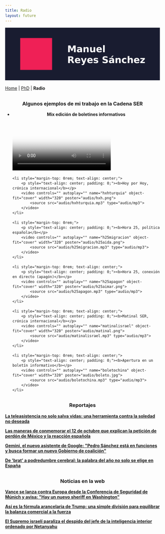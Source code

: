 ```yaml
---
title: Radio
layout: future
---
```


<style>
video {
  max-width: 100%;
  height: auto;
}
</style>

<picture>
  <source media="(max-width: 42em)" srcset="resources/banner_web_phone.png">
  <source media="(min-width: 42em)" srcset="resources/banner_web_desktop.png">
  <img src="resources/banner_web_phone.png" alt="Banner">
</picture>

<a class="btnmenu" href="/index">Home</a> | <a class="btnmenu" href="/phd">PhD</a> | <a class="btnmenu" style="font-weight: bold;">Radio</a>

<h3 style="margin-top: 2rem; text-align: center;">Algunos ejemplos de mi trabajo en la Cadena SER</h3>

<ul class="nav2">
    <li style="margin-top: 0rem">
        <p style="text-align: center; padding: 0;"><b>Mix edición de boletines informativos</b></p>
        <video controls="" autoplay="" name="mixboletos" object-fit="cover" width="320" poster="audio/boleto.jpg">
            <source src="audio/mixboletos.mp3" type="audio/mp3">
        </video>
    </li>
    
    <li style="margin-top: 0rem; text-align: center;">
        <p style="text-align: center; padding: 0;"><b>Hoy por Hoy, crónica internacional</b></p>
        <video controls="" autoplay="" name="hxhturquia" object-fit="cover" width="320" poster="audio/hxh.png">
            <source src="audio/hxhturquia.mp3" type="audio/mp3">
        </video>
    </li>

    <li style="margin-top: 0rem;">
        <p style="text-align: center; padding: 0;"><b>Hora 25, política española</b></p>
        <video controls="" autoplay="" name="h25migracion" object-fit="cover" width="320" poster="audio/h25aida.png">
            <source src="audio/h25migracion.mp3" type="audio/mp3">
        </video>
    </li>
    
    <li style="margin-top: 0rem; text-align: center;">
        <p style="text-align: center; padding: 0;"><b>Hora 25, conexión en directo (apagón)</b></p>
        <video controls="" autoplay="" name="h25apagon" object-fit="cover" width="320" poster="audio/h25aimar.png">
            <source src="audio/h25apagon.mp3" type="audio/mp3">
        </video>
    </li>
    
    <li style="margin-top: 0rem; text-align: center;">
        <p style="text-align: center; padding: 0;"><b>Matinal SER, crónica internacional</b></p>
        <video controls="" autoplay="" name="matinalisrael" object-fit="cover" width="320" poster="audio/matinal.png">
            <source src="audio/matinalisrael.mp3" type="audio/mp3">
        </video>
    </li>
    
    <li style="margin-top: 0rem; text-align: center;">
        <p style="text-align: center; padding: 0;"><b>Apertura en un boletín informativo</b></p>
        <video controls="" autoplay="" name="boletochina" object-fit="cover" width="320" poster="audio/boleto.jpg">
            <source src="audio/boletochina.mp3" type="audio/mp3">
        </video>
    </li>
    
</ul>

<h3 style="margin-top: 2rem; text-align: center;">Reportajes</h3>

**<a href="https://cadenaser.com/nacional/2024/12/29/la-teleasistencia-no-solo-salva-vidas-una-herramienta-contra-la-soledad-no-deseada-cadena-ser/" target="_blank">La teleasistencia no solo salva vidas: una herramienta contra la soledad no deseada</a>**

**<a href="https://cadenaser.com/nacional/2024/10/13/las-maneras-de-conmemorar-el-12-de-octubre-que-explican-la-peticion-de-perdon-de-mexico-y-la-reaccion-espanola-cadena-ser/" target="_blank">Las maneras de conmemorar el 12 de octubre que explican la petición de perdón de México y la reacción española</a>**

**<a href="https://cadenaser.com/nacional/2025/01/11/pedro-sanchez-esta-en-funciones-y-busca-formar-un-nuevo-gobierno-de-coalicion-por-que-los-asistentes-de-voz-cometen-errores-cadena-ser/" target="_blank">Gemini, el nuevo asistente de Google: "Pedro Sánchez está en funciones y busca formar un nuevo Gobierno de coalición"</a>**

**<a href="https://cadenaser.com/nacional/2024/12/27/de-brat-a-podredumbre-cerebral-la-palabra-del-ano-no-solo-se-elige-en-espana-cadena-ser/" target="_blank">De 'brat' a podredumbre cerebral: la palabra del año no solo se elige en España</a>**

<h3 style="margin-top: 2rem; text-align: center;">Noticias en la web</h3>

**<a href="https://cadenaser.com/nacional/2025/02/14/vance-y-su-amenaza-a-europa-desde-la-conferencia-de-seguridad-de-munich-hay-un-nuevo-sheriff-en-washington-cadena-ser/" target="_blank">Vance se lanza contra Europa desde la Conferencia de Seguridad de Múnich y avisa: "Hay un nuevo sheriff en Washington"</a>**

**<a href="https://cadenaser.com/nacional/2025/04/03/asi-es-la-formula-arancelaria-de-trump-una-simple-division-para-equilibrar-la-balanza-comercial-por-la-fuerza-cadena-ser/" target="_blank">Así es la fórmula arancelaria de Trump: una simple división para equilibrar la balanza comercial a la fuerza</a>**

**<a href="https://cadenaser.com/nacional/2025/03/21/el-tribunal-supremo-israeli-paraliza-el-despido-del-jefe-de-la-inteligencia-interior-ordenada-por-netanyahu-cadena-ser/" target="_blank">El Supremo israelí paraliza el despido del jefe de la inteligencia interior ordenado por Netanyahu</a>**






















